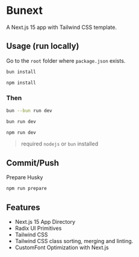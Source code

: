 # Bunext

A Next.js 15 app with Tailwind CSS template.

## Usage (run locally)

Go to the `root` folder where `package.json` exists.

```bash
bun install
```

```bash
npm install
```

### Then

```bash
bun --bun run dev
```

```bash
bun run dev
```

```bash
npm run dev
```

> required `nodejs` or `bun` installed

## Commit/Push

Prepare Husky

```bash
npm run prepare
```

## Features

- Next.js 15 App Directory
- Radix UI Primitives
- Tailwind CSS
- Tailwind CSS class sorting, merging and linting.
- CustomFont Optimization with Next.js

<!-- ### [Conventions](./CONVENTION.md) -->

<!-- ## License
Licensed under the [MIT license](./LICENSE). -->
